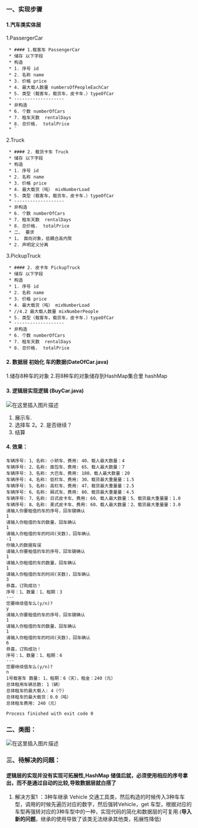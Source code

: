 
### 一、实现步骤
#### 1.汽车类实体层 
1.PassergerCar
```
 * #### 1.载客车 PassengerCar
 * 储存 以下字段
 * 构造
 * 1. 序号 id
 * 2. 名称 name
 * 3. 价格 price
 * 4. 最大载人数量 numbersOfPeopleEachCar
 * 5. 类型（载客车，载货车，皮卡车.）typeOfCar
 * -------------------
 * 非构造
 * 6. 个数 numberOfCars
 * 7. 租车天数  rentalDays
 * 8. 总价格.  totalPrice
 * `
```
2.Truck
```
 * #### 2. 载货卡车 Truck
 * 储存 以下字段
 * 构造
 * 1. 序号 id
 * 2. 名称 name
 * 3. 价格 price
 * 4. 最大载货（吨） mixNumberLoad
 * 5. 类型（载客车，载货车，皮卡车.）typeOfCar
 * -------------------
 * 非构造
 * 6. 个数 numberOfCars
 * 7. 租车天数  rentalDays
 * 8. 总价格.  totalPrice
 * 二、 要求
 * 1， 面向对象，低耦合高内聚
 * 2. 声明定义分离
```

3.PickupTruck 

```
 * #### 2. 皮卡车 PickupTruck
 * 储存 以下字段
 * 构造
 * 1. 序号 id
 * 2. 名称 name
 * 3. 价格 price
 * 4. 最大载货（吨） mixNumberLoad
 * //4.2 最大载人数量 mixNumberPeople
 * 5. 类型（载客车，载货车，皮卡车.）typeOfCar
 * -------------------
 * 非构造
 * 6. 个数 numberOfCars
 * 7. 租车天数  rentalDays
 * 8. 总价格.  totalPrice
```
#### 2. 数据层 初始化 车的数据(DateOfCar.java)
1.储存8种车的对象
2.将8种车的对象储存到HashMap集合里 hashMap

#### 3. 逻辑层实现逻辑 (BuyCar.java)

![在这里插入图片描述](https://img-blog.csdnimg.cn/20200518104808659.png?x-oss-process=image/watermark,type_ZmFuZ3poZW5naGVpdGk,shadow_10,text_aHR0cHM6Ly9ibG9nLmNzZG4ubmV0L2phcnZhbjU=,size_16,color_FFFFFF,t_70)
1. 展示车.
2. 选择车
2。2. 是否继续？
3. 结算
#### 4. 效果：
```$xslt
车辆序号: 1、名称: 小轿车、费用: 40、载人最大数量：4
车辆序号: 2、名称: 面包车、费用: 65、载人最大数量：7
车辆序号: 3、名称: 大巴车、费用: 180、载人最大数量：20
车辆序号: 4、名称: 低栏车、费用: 30、载货最大重量量：1.5
车辆序号: 5、名称: 高栏车、费用: 47、载货最大重量量：2.5
车辆序号: 6、名称: 厢式车、费用: 80、载货最大重量量：4.5
车辆序号: 7、名称: 日式皮卡车、费用: 60、载人最大数量：5、载货最大重量量：1.0
车辆序号: 8、名称: 美式皮卡车、费用: 60、载人最大数量：2、载货最大重量量：3.0
请输入你要租借的车的序号，回车键确认
1
请输入你租借的车的数量，回车确认
1
请输入你租借的车的时间(天数)，回车确认
-1
你输入的数据有误
请输入你要租借的车的序号，回车键确认
1
请输入你租借的车的数量，回车确认
1
请输入你租借的车的时间(天数)，回车确认
3
恭喜，订购成功！
序号：1、数量：1、租期：3
---
您要继续借车么(y/n)?
y
请输入你要租借的车的序号，回车键确认
1
请输入你租借的车的数量，回车确认
1
请输入你租借的车的时间(天数)，回车确认
6
恭喜，订购成功！
序号：1、数量：1、租期：6
---
您要继续借车么(y/n)?
n
1号载客车 数量: 1，租期：6（天），租金：240（元）
总体租用车辆总数: 1（辆）
总体租车的最大载人: 4（个）
总体租车的最大载货：0.0（吨）
总体租车费用: 240（元）

Process finished with exit code 0

```

### 二、类图：
![在这里插入图片描述](https://img-blog.csdnimg.cn/20200518195224164.png?x-oss-process=image/watermark,type_ZmFuZ3poZW5naGVpdGk,shadow_10,text_aHR0cHM6Ly9ibG9nLmNzZG4ubmV0L2phcnZhbjU=,size_16,color_FFFFFF,t_70)

### 三、待解决的问题：

#### 逻辑层的实现并没有实现可拓展性,HashMap 储值后就，必须使用相应的序号拿出，而不是通过自动的比较,导致数据层就白搭了

1. 解决方案1 ：3种车继承 Vehicle 交通工具类，然后构造的时候传入3种车车型，调用的时候先遍历对应的数字，然后强转Vehicle，get 车型，根据对应的车型再强转对应的3种车型中的一种，实现代码的简化和数据层的可复用.(**导入新的问题**，继承的使用导致了该类无法继承其他类，拓展性降低)
